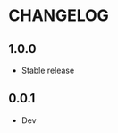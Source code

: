 CHANGELOG
==============

1.0.0
-----------------
  * Stable release
  
0.0.1
-----------------
  * Dev
